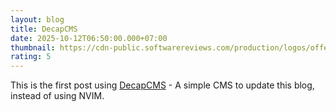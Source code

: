 ```yaml
---
layout: blog
title: DecapCMS
date: 2025-10-12T06:50:00.000+07:00
thumbnail: https://cdn-public.softwarereviews.com/production/logos/offerings/7508/large/download-removebg-preview_(23).png
rating: 5
---
```

This is the first post using [DecapCMS](https://decapcms.org) - A simple CMS to update this blog, instead of using NVIM.

